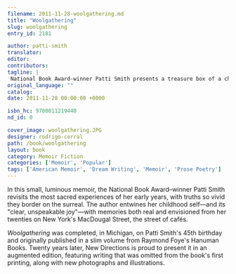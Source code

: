 ```yaml
---
filename: 2011-11-28-woolgathering.md
title: "Woolgathering"
slug: woolgathering
entry_id: 2181

author: patti-smith
translator: 
editor: 
contributors: 
tagline: |
 National Book Award-winner Patti Smith presents a treasure box of a childhood memoir
original_language: ""
catalog: 
date: 2011-11-28 00:00:00 +0000 

isbn_hc: 9780811219440
nd_id: 0

cover_image: woolgathering.JPG
designer: rodrigo-corral
path: /book/woolgathering
layout: book
category: Memoir Fiction
categories: ['Memoir', 'Popular']
tags: ['American Memoir', 'Dream Writing', 'Memoir', 'Prose Poetry']
---
```

In this small, luminous memoir, the National Book Award–winner Patti Smith revisits the most sacred experiences of her early years, with truths so vivid they border on the surreal. The author entwines her childhood self—and its "clear, unspeakable joy"—with memories both real and envisioned from her twenties on New York's MacDougal Street, the street of cafés.  
  
*Woolgathering* was completed, in Michigan, on Patti Smith's 45th birthday and originally published in a slim volume from Raymond Foye's Hanuman Books. Twenty years later, New Directions is proud to present it in an augmented edition, featuring writing that was omitted from the book's first printing, along with new photographs and illustrations.





